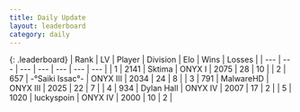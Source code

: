 ```yaml
---
title: Daily Update
layout: leaderboard
category: daily
---
```


{: .leaderboard}
| Rank | LV | Player | Division | Elo | Wins | Losses |
| --- | --- | --- | --- | --- | --- | --- |
| <span data-change="1">1</span> | 2141 | <span title="ID: 353063">Sktima</span> | ONYX I | <span data-change="75">2075</span> | <span data-change="10">28</span> | <span data-change="1">10</span> |
| <span data-change="9">2</span> | 657 | <span title="ID: 597334">-°Saiki Issac°-</span> | ONYX III | <span data-change="128">2034</span> | <span data-change="16">24</span> | <span data-change="4">8</span> |
| <span data-change="0">3</span> | 791 | <span title="ID: 261794">MalwareHD</span> | ONYX III | <span data-change="62">2025</span> | <span data-change="13">22</span> | <span data-change="4">7</span> |
| <span data-change="-3">4</span> | 934 | <span title="ID: 174294">Dylan Hall</span> | ONYX IV | <span data-change="4">2007</span> | <span data-change="2">17</span> | <span data-change="1">2</span> |
| <span data-change="2">5</span> | 1020 | <span title="ID: 512212">luckyspoin</span> | ONYX IV | <span data-change="73">2000</span> | <span data-change="7">10</span> | <span data-change="2">2</span> |
